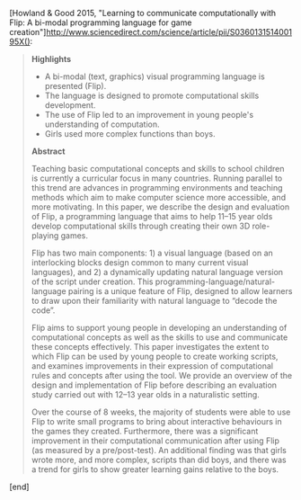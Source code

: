 [Howland & Good 2015, "Learning to communicate computationally with Flip: A bi-modal programming language for game creation"]http://www.sciencedirect.com/science/article/pii/S036013151400195X():

> **Highlights**
> 
>  * A bi-modal (text, graphics) visual programming language is presented (Flip).
>  * The language is designed to promote computational skills development.
>  * The use of Flip led to an improvement in young people's understanding of computation.
>  * Girls used more complex functions than boys.
> 
> **Abstract**
> 
> Teaching basic computational concepts and skills to school children is currently a curricular focus in many countries. Running parallel to this trend are advances in programming environments and teaching methods which aim to make computer science more accessible, and more motivating. In this paper, we describe the design and evaluation of Flip, a programming language that aims to help 11–15 year olds develop computational skills through creating their own 3D role-playing games.
> 
> Flip has two main components: 1) a visual language (based on an interlocking blocks design common to many current visual languages), and 2) a dynamically updating natural language version of the script under creation. This programming-language/natural-language pairing is a unique feature of Flip, designed to allow learners to draw upon their familiarity with natural language to “decode the code”.
> 
> Flip aims to support young people in developing an understanding of computational concepts as well as the skills to use and communicate these concepts effectively. This paper investigates the extent to which Flip can be used by young people to create working scripts, and examines improvements in their expression of computational rules and concepts after using the tool. We provide an overview of the design and implementation of Flip before describing an evaluation study carried out with 12–13 year olds in a naturalistic setting.
> 
> Over the course of 8 weeks, the majority of students were able to use Flip to write small programs to bring about interactive behaviours in the games they created. Furthermore, there was a significant improvement in their computational communication after using Flip (as measured by a pre/post-test). An additional finding was that girls wrote more, and more complex, scripts than did boys, and there was a trend for girls to show greater learning gains relative to the boys.

[end]
